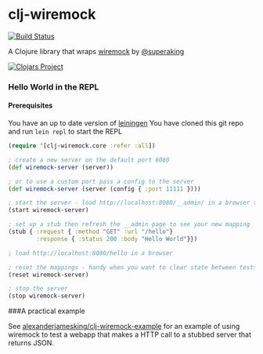 # clj-wiremock

[![Build Status](https://travis-ci.org/alexanderjamesking/clj-wiremock.svg)](https://travis-ci.org/alexanderjamesking/clj-wiremock) 

A Clojure library that wraps [wiremock](https://github.com/tomakehurst/wiremock) by [@superaking](https://twitter.com/superaking)

[![Clojars Project](http://clojars.org/clj-wiremock/latest-version.svg)](http://clojars.org/clj-wiremock)

### Hello World in the REPL

#### Prerequisites
You have an up to date version of [leiningen](https://github.com/technomancy/leiningen)
You have cloned this git repo and run ```lein repl``` to start the REPL

```clojure
(require '[clj-wiremock.core :refer :all])

; create a new server on the default port 8080
(def wiremock-server (server))

; or to use a custom port pass a config to the server
(def wiremock-server (server (config { :port 11111 })))

; start the server - load http://localhost:8080/__admin/ in a browser to see it running
(start wiremock-server)

; set up a stub then refresh the __admin page to see your new mapping
(stub { :request { :method "GET" :url "/hello"} 
        :response { :status 200 :body "Hello World"}})

; load http://localhost:8080/hello in a browser

; reset the mappings - handy when you want to clear state between tests
(reset wiremock-server)

; stop the server
(stop wiremock-server)
```

###A practical example

See [alexanderjamesking/clj-wiremock-example](https://github.com/alexanderjamesking/clj-wiremock-example) for an example of using wiremock to test a webapp that makes a HTTP call to a stubbed server that returns JSON.

